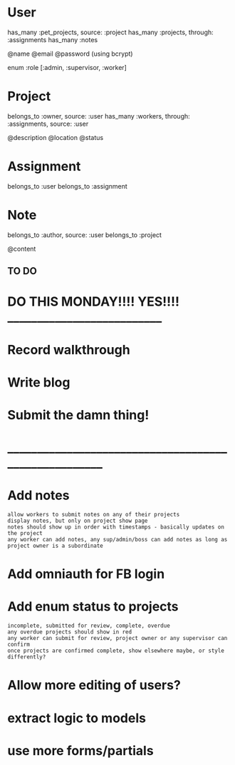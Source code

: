 # User
  has_many :pet_projects, source: :project
  has_many :projects, through: :assignments
  has_many :notes

  @name
  @email
  @password (using bcrypt)

  enum :role [:admin, :supervisor, :worker]

# Project
  belongs_to :owner, source: :user
  has_many :workers, through: :assignments, source: :user

  @description
  @location
  @status

# Assignment
  belongs_to :user
  belongs_to :assignment

# Note
  belongs_to :author, source: :user
  belongs_to :project

  @content

  ## TO DO

  # DO THIS MONDAY!!!! YES!!!! __________________________
  # Record walkthrough
  # Write blog
  # Submit the damn thing!
  # _____________________________________________________

  # Add notes
    allow workers to submit notes on any of their projects
    display notes, but only on project show page
    notes should show up in order with timestamps - basically updates on the project
    any worker can add notes, any sup/admin/boss can add notes as long as project owner is a subordinate

  # Add omniauth for FB login

  # Add enum status to projects
    incomplete, submitted for review, complete, overdue
    any overdue projects should show in red
    any worker can submit for review, project owner or any supervisor can confirm
    once projects are confirmed complete, show elsewhere maybe, or style differently?

  # Allow more editing of users?

  # extract logic to models

  # use more forms/partials
